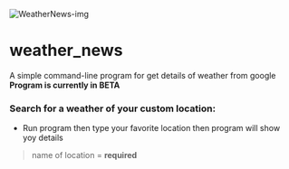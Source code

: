 ![WeatherNews-img](https://github.com/mrpintime/weather_news/blob/main/img/weather.jpg)

# weather_news
A simple command-line program for get details of weather from google
**Program is currently in BETA**

### Search for a weather of your custom location:

* Run program then type your favorite location then program will show yoy details
> name of location = **required**
